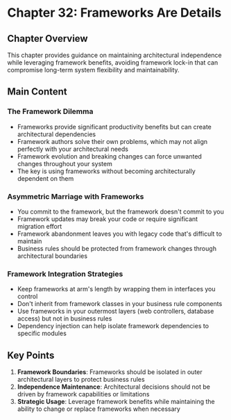 # Chapter 32: Frameworks Are Details

## Chapter Overview
This chapter provides guidance on maintaining architectural independence while leveraging framework benefits, avoiding framework lock-in that can compromise long-term system flexibility and maintainability.

## Main Content

### The Framework Dilemma
- Frameworks provide significant productivity benefits but can create architectural dependencies
- Framework authors solve their own problems, which may not align perfectly with your architectural needs
- Framework evolution and breaking changes can force unwanted changes throughout your system
- The key is using frameworks without becoming architecturally dependent on them

### Asymmetric Marriage with Frameworks
- You commit to the framework, but the framework doesn't commit to you
- Framework updates may break your code or require significant migration effort
- Framework abandonment leaves you with legacy code that's difficult to maintain
- Business rules should be protected from framework changes through architectural boundaries

### Framework Integration Strategies
- Keep frameworks at arm's length by wrapping them in interfaces you control
- Don't inherit from framework classes in your business rule components
- Use frameworks in your outermost layers (web controllers, database access) but not in business rules
- Dependency injection can help isolate framework dependencies to specific modules

## Key Points
1. **Framework Boundaries**: Frameworks should be isolated in outer architectural layers to protect business rules
2. **Independence Maintenance**: Architectural decisions should not be driven by framework capabilities or limitations
3. **Strategic Usage**: Leverage framework benefits while maintaining the ability to change or replace frameworks when necessary